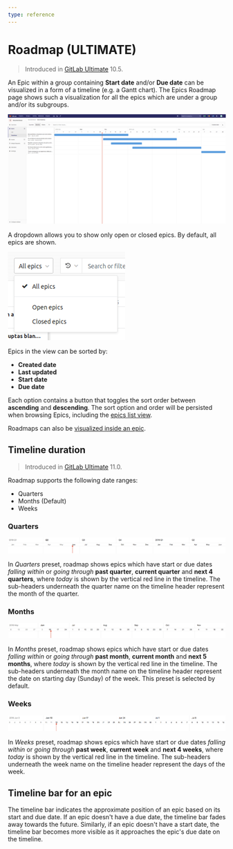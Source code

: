 ```yaml
---
type: reference
---
```


# Roadmap **(ULTIMATE)**

> Introduced in [GitLab Ultimate](https://about.gitlab.com/pricing/) 10.5.

An Epic within a group containing **Start date** and/or **Due date**
can be visualized in a form of a timeline (e.g. a Gantt chart). The Epics Roadmap page
shows such a visualization for all the epics which are under a group and/or its subgroups.

![roadmap view](img/roadmap_view.png)

A dropdown allows you to show only open or closed epics. By default, all epics are shown.

![epics state dropdown](img/epics_state_dropdown.png)

Epics in the view can be sorted by:

- **Created date**
- **Last updated**
- **Start date**
- **Due date**

Each option contains a button that toggles the sort order between **ascending** and **descending**. The sort option and order will be persisted when browsing Epics,
including the [epics list view](../epics/index.md).

Roadmaps can also be [visualized inside an epic](../epics/index.md#roadmap).

## Timeline duration

> Introduced in [GitLab Ultimate](https://about.gitlab.com/pricing/) 11.0.

Roadmap supports the following date ranges:

- Quarters
- Months (Default)
- Weeks

### Quarters

![roadmap date range in quarters](img/roadmap_timeline_quarters.png)

In _Quarters_ preset, roadmap shows epics which have start or due dates _falling within_ or
_going through_ **past quarter**, **current quarter** and **next 4 quarters**, where _today_
is shown by the vertical red line in the timeline. The sub-headers underneath the quarter name on
the timeline header represent the month of the quarter.

### Months

![roadmap date range in months](img/roadmap_timeline_months.png)

In _Months_ preset, roadmap shows epics which have start or due dates _falling within_ or
_going through_ **past month**, **current month** and **next 5 months**, where _today_
is shown by the vertical red line in the timeline. The sub-headers underneath the month name on
the timeline header represent the date on starting day (Sunday) of the week. This preset is
selected by default.

### Weeks

![roadmap date range in weeks](img/roadmap_timeline_weeks.png)

In _Weeks_ preset, roadmap shows epics which have start or due dates _falling within_ or
_going through_ **past week**, **current week** and **next 4 weeks**, where _today_
is shown by the vertical red line in the timeline. The sub-headers underneath the week name on
the timeline header represent the days of the week.

## Timeline bar for an epic

The timeline bar indicates the approximate position of an epic based on its start
and due date. If an epic doesn't have a due date, the timeline bar fades
away towards the future. Similarly, if an epic doesn't have a start date, the
timeline bar becomes more visible as it approaches the epic's due date on the
timeline.

<!-- ## Troubleshooting

Include any troubleshooting steps that you can foresee. If you know beforehand what issues
one might have when setting this up, or when something is changed, or on upgrading, it's
important to describe those, too. Think of things that may go wrong and include them here.
This is important to minimize requests for support, and to avoid doc comments with
questions that you know someone might ask.

Each scenario can be a third-level heading, e.g. `### Getting error message X`.
If you have none to add when creating a doc, leave this section in place
but commented out to help encourage others to add to it in the future. -->
